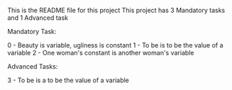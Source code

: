 This is the README file for this project
This project has 3 Mandatory tasks and 1 Advanced task

Mandatory Task:

0 - Beauty is variable, ugliness is constant
1 - To be is to be the value of a variable
2 - One woman's constant is another woman's variable

Advanced Tasks:

3 - To be is a to be the value of a variable
